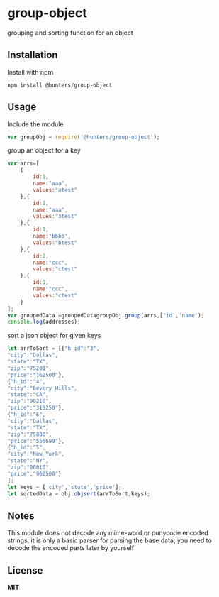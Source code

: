 # group-object
grouping and sorting function for an object

## Installation

Install with npm

```
npm install @hunters/group-object
```

## Usage

Include the module

```javascript
var groupObj = require('@hunters/group-object');
```

group an object for a key

```javascript
var arrs=[
    {
        id:1,
        name:"aaa",
        values:"atest"
    },{
        id:1,
        name:"aaa",
        values:"atest"
    },{
        id:1,
        name:"bbbb",
        values:"btest"
    },{
        id:2,
        name:"ccc",
        values:"ctest"
    },{
        id:1,
        name:"ccc",
        values:"ctest"
    }
];
var groupedData =groupedDatagroupObj.group(arrs,['id','name');
console.log(addresses); 
```

sort a json object for given keys

```javascript
let arrToSort = [{"h_id":"3",
"city":"Dallas",
"state":"TX",
"zip":"75201",
"price":"162500"},
{"h_id":"4",
"city":"Bevery Hills",
"state":"CA",
"zip":"90210",
"price":"319250"},
{"h_id":"6",
"city":"Dallas",
"state":"TX",
"zip":"75000",
"price":"556699"},
{"h_id":"5",
"city":"New York",
"state":"NY",
"zip":"00010",
"price":"962500"}
];
let keys = ['city','state','price'];
let sortedData = obj.objsort(arrToSort,keys);
```
## Notes

This module does not decode any mime-word or punycode encoded strings, it is only a basic parser for parsing the base data, you need to decode the encoded parts later by yourself

## License

**MIT**
